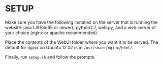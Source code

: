 SETUP
=====

Make sure you have the following installed on the server that is running the website: java (JRE8u65 or newer), python2.7, web.py, and a web server of your choice (nginx or apache recommended).

Place the contents of the WebUI folder where you want it to be served. The default for nginx on Ubuntu 12.02 is in `/usr/share/nginx/html/`.

Finally, run `setup.sh` and follow the prompts.
